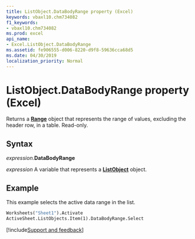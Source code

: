 ```yaml
---
title: ListObject.DataBodyRange property (Excel)
keywords: vbaxl10.chm734082
f1_keywords:
- vbaxl10.chm734082
ms.prod: excel
api_name:
- Excel.ListObject.DataBodyRange
ms.assetid: fe906555-d006-8220-d9f8-59636cca68d5
ms.date: 04/30/2019
localization_priority: Normal
---
```



# ListObject.DataBodyRange property (Excel)

Returns a **[Range](Excel.Range(object).md)** object that represents the range of values, excluding the header row, in a table. Read-only.


## Syntax

_expression_.**DataBodyRange**

_expression_ A variable that represents a **[ListObject](Excel.ListObject.md)** object.


## Example

This example selects the active data range in the list.


```vb
Worksheets("Sheet1").Activate 
ActiveSheet.ListObjects.Item(1).DataBodyRange.Select
```

[!include[Support and feedback](~/includes/feedback-boilerplate.md)]
